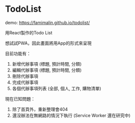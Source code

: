 # TodoList

demo: https://famimalin.github.io/todolist/

用React製作的Todo List

想試試PWA，因此畫面將用App的形式來呈現

目前功能有：

1. 新增代辦事項 (標題, 預計時間, 分類)
2. 編輯代辦事項 (標題, 預計時間, 分類)
3. 刪除代辦事項
4. 完成代辦事項
5. 各個代辦事項列表 (全部, 個人, 工作, 購物清單)

現在已知問題：

1. 除了首頁外，重新整理會404
2. 還沒辦法在無網路的情況下執行 (Service Worker 還在研究中)
